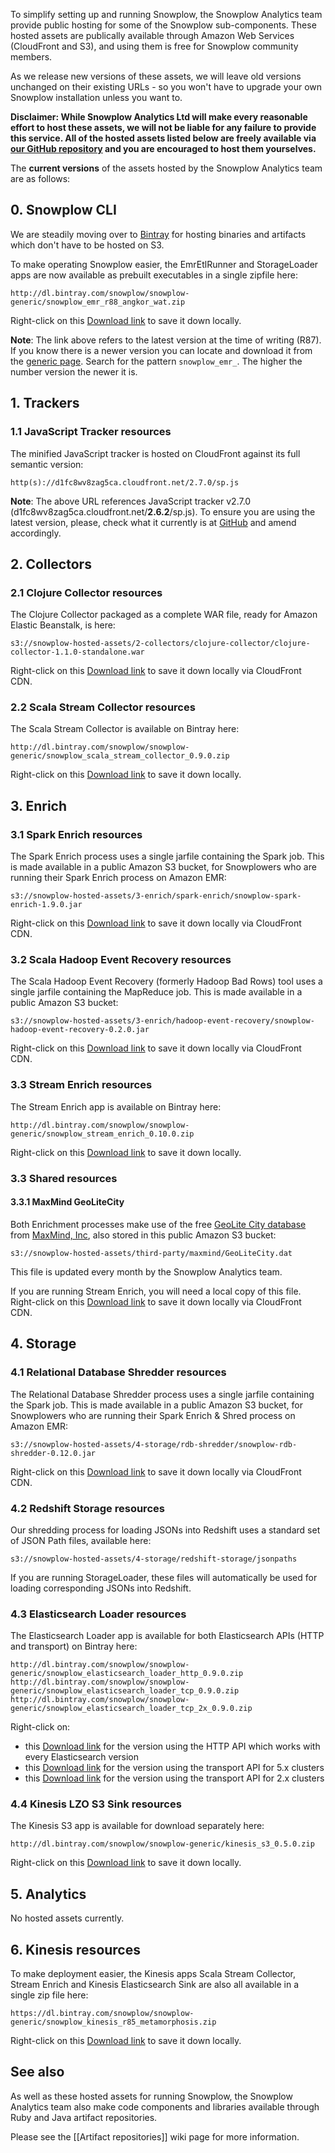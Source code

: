 To simplify setting up and running Snowplow, the Snowplow Analytics team provide public hosting for some of the Snowplow sub-components. These hosted assets are publically available through Amazon Web Services (CloudFront and S3), and using them is free for Snowplow community members.

As we release new versions of these assets, we will leave old versions unchanged on their existing URLs - so you won't have to upgrade your own Snowplow installation unless you want to.

**Disclaimer: While Snowplow Analytics Ltd will make every reasonable effort to host these assets, we will not be liable for any failure to provide this service. All of the hosted assets listed below are freely available via [our GitHub repository][snowplow-repo] and you are encouraged to host them yourselves.** 

The **current versions** of the assets hosted by the Snowplow Analytics team are as follows:

## 0. Snowplow CLI

We are steadily moving over to [Bintray][bintray] for hosting binaries and artifacts which don't have to be hosted on S3.

To make operating Snowplow easier, the EmrEtlRunner and StorageLoader apps are now available as prebuilt executables in a single zipfile here:

    http://dl.bintray.com/snowplow/snowplow-generic/snowplow_emr_r88_angkor_wat.zip

Right-click on this [Download link][emr-download] to save it down locally.

**Note**: The link above refers to the latest version at the time of writing (R87). If you know there is a newer version you can locate and download it from the [generic page](http://dl.bintray.com/snowplow/snowplow-generic/). Search for the pattern `snowplow_emr_`. The higher the number version the newer it is.

## 1. Trackers

### 1.1 JavaScript Tracker resources

The minified JavaScript tracker is hosted on CloudFront against its full semantic version:

    http(s)://d1fc8wv8zag5ca.cloudfront.net/2.7.0/sp.js

**Note**: The above URL references JavaScript tracker v2.7.0 (d1fc8wv8zag5ca.cloudfront.net/**2.6.2**/sp.js). To ensure you are using the latest version, please, check what it currently is at [GitHub](https://github.com/snowplow/snowplow-javascript-tracker/releases) and amend accordingly.

## 2. Collectors

### 2.1 Clojure Collector resources

The Clojure Collector packaged as a complete WAR file, ready for Amazon Elastic Beanstalk, is here:

    s3://snowplow-hosted-assets/2-collectors/clojure-collector/clojure-collector-1.1.0-standalone.war

Right-click on this [Download link][cc-download] to save it down locally via CloudFront CDN.

### 2.2 Scala Stream Collector resources

The Scala Stream Collector is available on Bintray here:

    http://dl.bintray.com/snowplow/snowplow-generic/snowplow_scala_stream_collector_0.9.0.zip

Right-click on this [Download link][ssc-download] to save it down locally.

## 3. Enrich

### 3.1 Spark Enrich resources

The Spark Enrich process uses a single jarfile containing the Spark job. This is made available in a
public Amazon S3 bucket, for Snowplowers who are running their Spark Enrich process on Amazon EMR:

    s3://snowplow-hosted-assets/3-enrich/spark-enrich/snowplow-spark-enrich-1.9.0.jar

Right-click on this [Download link][spark-enrich-download] to save it down locally via CloudFront CDN.

### 3.2 Scala Hadoop Event Recovery resources

The Scala Hadoop Event Recovery (formerly Hadoop Bad Rows) tool uses a single jarfile containing the MapReduce job. This is made available in a public Amazon S3 bucket:

    s3://snowplow-hosted-assets/3-enrich/hadoop-event-recovery/snowplow-hadoop-event-recovery-0.2.0.jar

Right-click on this [Download link][hadoop-event-recovery-download] to save it down locally via CloudFront CDN.

### 3.3 Stream Enrich resources

The Stream Enrich app is available on Bintray here:

    http://dl.bintray.com/snowplow/snowplow-generic/snowplow_stream_enrich_0.10.0.zip

Right-click on this [Download link][se-download] to save it down locally.

### 3.3 Shared resources

#### 3.3.1 MaxMind GeoLiteCity

Both Enrichment processes make use of the free [GeoLite City database][geolite] from [MaxMind, Inc][maxmind], also stored in this public Amazon S3 bucket:

    s3://snowplow-hosted-assets/third-party/maxmind/GeoLiteCity.dat

This file is updated every month by the Snowplow Analytics team.

If you are running Stream Enrich, you will need a local copy of this file. Right-click on this [Download link][glc-download] to save it down locally via CloudFront CDN.

## 4. Storage

### 4.1 Relational Database Shredder resources

The Relational Database Shredder process uses a single jarfile containing the Spark job. This is
made available in a public Amazon S3 bucket, for Snowplowers who are running their Spark Enrich &
Shred process on Amazon EMR:

    s3://snowplow-hosted-assets/4-storage/rdb-shredder/snowplow-rdb-shredder-0.12.0.jar

Right-click on this [Download link][rdb-download] to save it down locally via CloudFront CDN.

### 4.2 Redshift Storage resources

Our shredding process for loading JSONs into Redshift uses a standard set of JSON Path files, available here:

    s3://snowplow-hosted-assets/4-storage/redshift-storage/jsonpaths

If you are running StorageLoader, these files will automatically be used for loading corresponding JSONs into Redshift.

### 4.3 Elasticsearch Loader resources

The Elasticsearch Loader app is available for both Elasticsearch APIs (HTTP and transport) on Bintray here:

    http://dl.bintray.com/snowplow/snowplow-generic/snowplow_elasticsearch_loader_http_0.9.0.zip
    http://dl.bintray.com/snowplow/snowplow-generic/snowplow_elasticsearch_loader_tcp_0.9.0.zip
    http://dl.bintray.com/snowplow/snowplow-generic/snowplow_elasticsearch_loader_tcp_2x_0.9.0.zip

Right-click on:

  - this [Download link][esl-dl-http] for the version using the HTTP API which works with
every Elasticsearch version
  - this [Download link][esl-dl-tcp] for the version using the transport API for 5.x clusters
  - this [Download link][esl-dl-tcp-2x] for the version using the transport API for 2.x clusters

### 4.4 Kinesis LZO S3 Sink resources

The Kinesis S3 app is available for download separately here:

    http://dl.bintray.com/snowplow/snowplow-generic/kinesis_s3_0.5.0.zip

Right-click on this [Download link][kinesis-s3-download] to save it down locally.

## 5. Analytics

No hosted assets currently.

## 6. Kinesis resources

To make deployment easier, the Kinesis apps Scala Stream Collector, Stream Enrich and Kinesis Elasticsearch Sink are also all available in a single zip file here:

    https://dl.bintray.com/snowplow/snowplow-generic/snowplow_kinesis_r85_metamorphosis.zip

Right-click on this [Download link][kinesis-download] to save it down locally.

## See also

As well as these hosted assets for running Snowplow, the Snowplow Analytics team also make code components and libraries available through Ruby and Java artifact repositories.

Please see the [[Artifact repositories]] wiki page for more information.

[snowplow-repo]: https://github.com/snowplow/snowplow
[cc-download]: http://d2io1hx8u877l0.cloudfront.net/2-collectors/clojure-collector/clojure-collector-1.1.0-standalone.war
[spark-enrich-download]: http://d2io1hx8u877l0.cloudfront.net/3-enrich/spark-enrich/snowplow-spark-enrich-1.9.0.jar
[rdb-download]: http://d2io1hx8u877l0.cloudfront.net/4-storage/rdb-shredder/snowplow-rdb-shredder-0.12.0.jar
[hadoop-event-recovery-download]: http://d2io1hx8u877l0.cloudfront.net/3-enrich/hadoop-event-recovery/snowplow-hadoop-event-recovery-0.2.0.jar
[glc-download]: http://d2io1hx8u877l0.cloudfront.net/third-party/maxmind/GeoLiteCity.dat
[geolite]: http://dev.maxmind.com/geoip/legacy/geolite?rld=snowplow
[maxmind]: http://www.maxmind.com/?rld=snowplow

[bintray]: https://bintray.com/
[kinesis-download]: https://dl.bintray.com/snowplow/snowplow-generic/snowplow_kinesis_r85_metamorphosis.zip
[kinesis-s3-download]: http://dl.bintray.com/snowplow/snowplow-generic/kinesis_s3_0.5.0.zip
[ssc-download]: http://dl.bintray.com/snowplow/snowplow-generic/snowplow_scala_stream_collector_0.9.0.zip
[se-download]: http://dl.bintray.com/snowplow/snowplow-generic/snowplow_stream_enrich_0.10.0.zip
[esl-dl-http]: http://dl.bintray.com/snowplow/snowplow-generic/snowplow_elasticsearch_loader_http_0.9.0.zip
[esl-dl-tcp]: http://dl.bintray.com/snowplow/snowplow-generic/snowplow_elasticsearch_loader_tcp_0.9.0.zip
[esl-dl-tcp-2x]: http://dl.bintray.com/snowplow/snowplow-generic/snowplow_elasticsearch_loader_tcp_2x_0.9.0.zip
[emr-download]: http://dl.bintray.com/snowplow/snowplow-generic/snowplow_emr_r88_angkor_wat.zip
